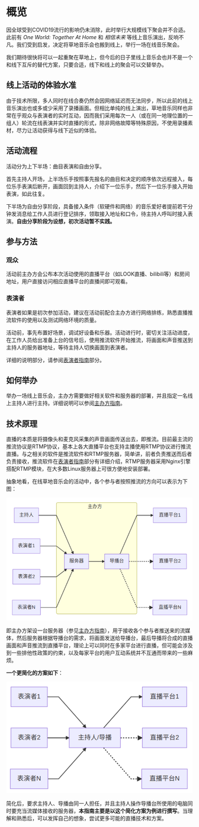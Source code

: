 # 概览
因全球受到COVID19流行的影响仍未消除，此时举行大规模线下聚会并不合适。此前有 *One World: Together At Home* 和 *相信未来* 等线上音乐演出，反响不凡。我们受到启发，决定将草地音乐会也搬到线上，举行一场在线音乐聚会。

我们期待很快将可以一起重聚在草地上，但今后的日子里线上音乐会也并不是一个和线下互斥的替代方案，只要合适，线下和线上的聚会可以交替举办。

## 线上活动的体验水准

由于技术所限，多人同时在线合奏仍然会因网络延迟而无法同步，所以此前的线上音乐演出也或多或少采用了录播画面。但相比单纯的线上演出，草地音乐同样也非常在乎观众与表演者的实时互动，因而我们采用每次一人（或在同一地理位置的一组人）轮流在线表演并实时直播的形式，除非网络故障等特殊原因，不使用录播素材，尽力让活动获得与线下近似的体验。

## 活动流程
活动分为上下半场：曲目表演和自由分享。

首先主持人开场，上半场乐手按照事先报名的曲目和决定的顺序依次远程接入，每位乐手表演后断开，画面回到主持人，介绍下一位乐手，然后下一位乐手接入开始表演，如此往复。

下半场为自由分享阶段，具备接入条件（软硬件和网络）的音乐爱好者提前若干分钟发消息给工作人员进行登记排序，领取接入地址和口令，待主持人呼叫时接入表演。**自由分享阶段为设想，初次活动暂不实践。**

## 参与方法
### 观众
活动前主办方会公布本次活动使用的直播平台（如LOOK直播、bilibili等）和房间地址，用户直接访问相应直播平台的直播间即可观看。

### 表演者
表演者如果是初次参加活动，建议在活动前配合主办方进行网络排练，熟悉直播推流软件的使用以及测试网络环境的质量。

活动前，事先布置好场景，调试好设备和乐器。活动进行时，密切关注活动进度，在工作人员给出准备上台的信号后，使用推流软件开始推流，将画面和声音推送到主持人的服务器地址，等待主持人切换画面到表演者。

详细的说明部分，请参阅[表演者指南](guide-for-performers)部分。

## 如何举办
举办一场线上音乐会，主办方需要做好相关软件和服务器的部署，并且指定一名线上主持人进行主持。详细说明可以参阅[主办方指南](guide-for-hosts)。

## 技术原理
直播的本质是将摄像头和麦克风采集的声音画面传送出去，即推流。目前最主流的推流协议是RTMP协议，基本上各大直播平台也支持主播使用RTMP协议进行推流直播。与之相关的软件是推流软件和RTMP服务器，简单讲，前者负责推送而后者负责接收，推流软件在[表演者指南](guide-for-performers)部分有详细介绍，RTMP服务器采用Nginx引擎搭配RTMP模块，在大多数Linux服务器上可很方便地安装部署。

抽象地看，在线草地音乐会的活动中，各个参与者按照推流的方向可以表示为下图：

![techflow0](_images/techflow0.png)

即主办方架设一台服务器（参见[主办方指南](guide-for-hosts)），用于接收各个参与者推送来的流媒体，然后服务器根据导播台的需求，将画面发送给导播台，最后导播将合成的直播画面和声音推流到直播平台，理论上可以同时在多家平台进行直播，但可能会涉及到一些排他性政策的约束，以及每家平台的用户互动系统并不互通而带来的一些麻烦。

**一个更简化的方案如下**：

![techflow1](_images/techflow1.png)

简化后，要求主持人、导播由同一人担任，并且主持人操作导播台所使用的电脑同时要充当流媒体接收的服务器，**本指南主要是以这个简化方案为例进行撰写**。当理解和熟悉后，可以发挥自己的想象，尝试更多可能的直播技术和方案。
